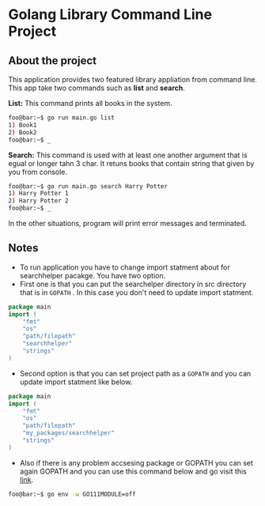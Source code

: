 # Golang Library Command Line Project

## About the project

This application provides two featured library appliation from command line. This app take two commands such as **list** and **search**.

**List:** This command prints all books in the system.
```bash
foo@bar:~$ go run main.go list
1) Book1
2) Book2
foo@bar:~$ _
```
**Search:** This command is used with at least one another argument that is egual or longer tahn 3 char. It retuns books that contain string that given by you from console.
```bash
foo@bar:~$ go run main.go search Harry Potter
1) Harry Potter 1
2) Harry Potter 2
foo@bar:~$ _
```

In the other situations, program will print error messages and terminated.


## Notes

*  To run application you have to change import statment about for searchhelper pacakge. You have two option.
*  First one is that you can put the searchelper directory in src directory that is in `GOPATH` . In this case you don't need to update import statment.
```go
package main
import (
	"fmt"
	"os"
	"path/filepath"
	"searchhelper"
	"strings"
)
```

* Second option is that you can set project path as a `GOPATH` and you can update import statment like below. 
```go
package main
import (
	"fmt"
	"os"
	"path/filepath"
	"my_packages/searchhelper"
	"strings"
)
```
* Also if there is any problem accsesing package or GOPATH you can set again GOPATH and you can use this command below and go visit this [link](https://stackoverflow.com/questions/68693154/package-is-not-in-goroot).
```bash
foo@bar:~$ go env -w GO111MODULE=off
```